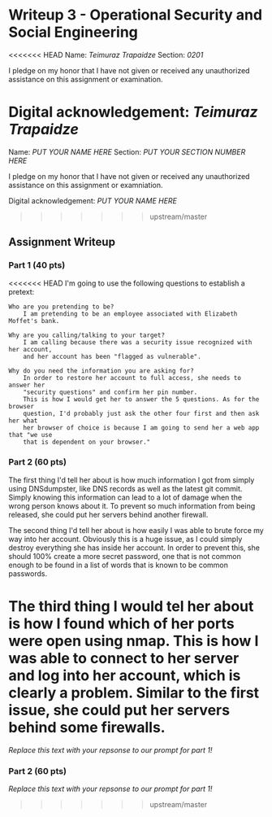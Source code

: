 # Writeup 3 - Operational Security and Social Engineering

<<<<<<< HEAD
Name: *Teimuraz Trapaidze*
Section: *0201*

I pledge on my honor that I have not given or received any unauthorized assistance on this assignment or examination.

Digital acknowledgement: *Teimuraz Trapaidze*
=======
Name: *PUT YOUR NAME HERE*
Section: *PUT YOUR SECTION NUMBER HERE*

I pledge on my honor that I have not given or received any unauthorized assistance on this assignment or examniation.

Digital acknowledgement: *PUT YOUR NAME HERE*
>>>>>>> upstream/master

## Assignment Writeup

### Part 1 (40 pts)

<<<<<<< HEAD
I'm going to use the following questions to establish a pretext: 

    Who are you pretending to be?
        I am pretending to be an employee associated with Elizabeth Moffet's bank. 

    Why are you calling/talking to your target? 
        I am calling because there was a security issue recognized with her account, 
        and her account has been "flagged as vulnerable". 
        
    Why do you need the information you are asking for?
        In order to restore her account to full access, she needs to answer her 
        "security questions" and confirm her pin number. 
        This is how I would get her to answer the 5 questions. As for the browser
        question, I'd probably just ask the other four first and then ask her what
        her browser of choice is because I am going to send her a web app that "we use
        that is dependent on your browser."

### Part 2 (60 pts)

The first thing I'd tell her about is how much information I got from simply using 
DNSdumpster, like DNS records as well as the latest git commit. Simply knowing this 
information can lead to a lot of damage when the wrong person knows about it. To 
prevent so much information from being released, she could put her servers behind 
another firewall. 

The second thing I'd tell her about is how easily I was able to brute force my way 
into her account. Obviously this is a huge issue, as I could simply destroy everything
she has inside her account. In order to prevent this, she should 100% create a more 
secret password, one that is not common enough to be found in a list of words that is
known to be common passwords.

The third thing I would tel her about is how I found which of her ports were open using 
nmap. This is how I was able to connect to her server and log into her account, which is
clearly a problem. Similar to the first issue, she could put her servers behind some
firewalls.
=======
*Replace this text with your repsonse to our prompt for part 1!*

### Part 2 (60 pts)

*Replace this text with your repsonse to our prompt for part 1!*
>>>>>>> upstream/master
